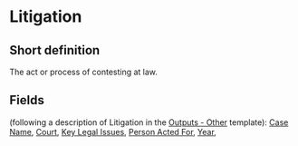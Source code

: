 # Litigation
## Short definition
The act or process of contesting at law.
## Fields
(following a description of Litigation in the [Outputs - Other](../Templates/Outputs%20-%20Other.md) template):
[Case Name](../Object-Fields/Litigation/Case%20Name.md),
[Court](../Object-Fields/Litigation/Court.md),
[Key Legal Issues](../Object-Fields/Litigation/Key%20Legal%20Issues.md),
[Person Acted For](../Object-Fields/Litigation/Person%20Acted%20For.md),
[Year](../Object-Fields/Litigation/Year.md),
